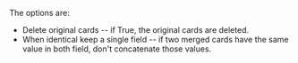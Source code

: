 The options are:
* Delete original cards -- if True, the original cards are deleted.
* When identical keep a single field -- if two merged cards have the same value in both field, don't concatenate those values.